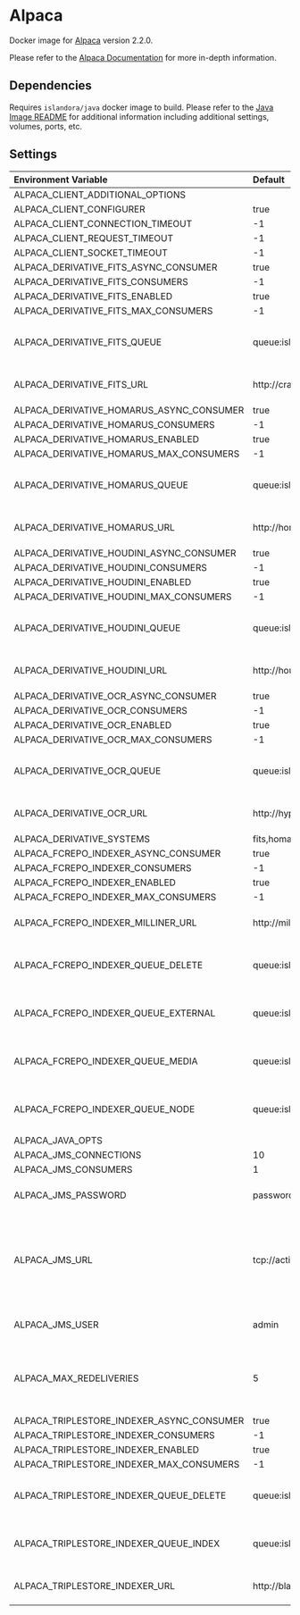 # Alpaca

Docker image for [Alpaca] version 2.2.0.

Please refer to the [Alpaca Documentation] for more in-depth information.

## Dependencies

Requires `islandora/java` docker image to build. Please refer to the
[Java Image README](../java/README.md) for additional information including
additional settings, volumes, ports, etc.

## Settings

| Environment Variable                      | Default                                                   | Description                                                             |
| :---------------------------------------- | :-------------------------------------------------------- | :---------------------------------------------------------------------- |
| ALPACA_CLIENT_ADDITIONAL_OPTIONS          |                                                           |                                                                         |
| ALPACA_CLIENT_CONFIGURER                  | true                                                      |                                                                         |
| ALPACA_CLIENT_CONNECTION_TIMEOUT          | -1                                                        |                                                                         |
| ALPACA_CLIENT_REQUEST_TIMEOUT             | -1                                                        |                                                                         |
| ALPACA_CLIENT_SOCKET_TIMEOUT              | -1                                                        |                                                                         |
| ALPACA_DERIVATIVE_FITS_ASYNC_CONSUMER     | true                                                      |                                                                         |
| ALPACA_DERIVATIVE_FITS_CONSUMERS          | -1                                                        |                                                                         |
| ALPACA_DERIVATIVE_FITS_ENABLED            | true                                                      |                                                                         |
| ALPACA_DERIVATIVE_FITS_MAX_CONSUMERS      | -1                                                        |                                                                         |
| ALPACA_DERIVATIVE_FITS_QUEUE              | queue:islandora-connector-fits                            | ActiveMQ Queue to consume from                                          |
| ALPACA_DERIVATIVE_FITS_URL                | http://crayfits:8000                                      | Url of micro-service                                                    |
| ALPACA_DERIVATIVE_HOMARUS_ASYNC_CONSUMER  | true                                                      |                                                                         |
| ALPACA_DERIVATIVE_HOMARUS_CONSUMERS       | -1                                                        |                                                                         |
| ALPACA_DERIVATIVE_HOMARUS_ENABLED         | true                                                      |                                                                         |
| ALPACA_DERIVATIVE_HOMARUS_MAX_CONSUMERS   | -1                                                        |                                                                         |
| ALPACA_DERIVATIVE_HOMARUS_QUEUE           | queue:islandora-connector-homarus                         | ActiveMQ Queue to consume from                                          |
| ALPACA_DERIVATIVE_HOMARUS_URL             | http://homarus:8000/convert                               | Url of micro-service                                                    |
| ALPACA_DERIVATIVE_HOUDINI_ASYNC_CONSUMER  | true                                                      |                                                                         |
| ALPACA_DERIVATIVE_HOUDINI_CONSUMERS       | -1                                                        |                                                                         |
| ALPACA_DERIVATIVE_HOUDINI_ENABLED         | true                                                      |                                                                         |
| ALPACA_DERIVATIVE_HOUDINI_MAX_CONSUMERS   | -1                                                        |                                                                         |
| ALPACA_DERIVATIVE_HOUDINI_QUEUE           | queue:islandora-connector-houdini                         | ActiveMQ Queue to consume from                                          |
| ALPACA_DERIVATIVE_HOUDINI_URL             | http://houdini:8000/convert                               | Url of micro-service                                                    |
| ALPACA_DERIVATIVE_OCR_ASYNC_CONSUMER      | true                                                      |                                                                         |
| ALPACA_DERIVATIVE_OCR_CONSUMERS           | -1                                                        |                                                                         |
| ALPACA_DERIVATIVE_OCR_ENABLED             | true                                                      |                                                                         |
| ALPACA_DERIVATIVE_OCR_MAX_CONSUMERS       | -1                                                        |                                                                         |
| ALPACA_DERIVATIVE_OCR_QUEUE               | queue:islandora-connector-ocr                             | ActiveMQ Queue to consume from                                          |
| ALPACA_DERIVATIVE_OCR_URL                 | http://hypercube:8000                                     | Url of micro-service                                                    |
| ALPACA_DERIVATIVE_SYSTEMS                 | fits,homarus,houdini,ocr                                  |                                                                         |
| ALPACA_FCREPO_INDEXER_ASYNC_CONSUMER      | true                                                      |                                                                         |
| ALPACA_FCREPO_INDEXER_CONSUMERS           | -1                                                        |                                                                         |
| ALPACA_FCREPO_INDEXER_ENABLED             | true                                                      |                                                                         |
| ALPACA_FCREPO_INDEXER_MAX_CONSUMERS       | -1                                                        |                                                                         |
| ALPACA_FCREPO_INDEXER_MILLINER_URL        | http://milliner:8000                                      | Url of micro-service                                                    |
| ALPACA_FCREPO_INDEXER_QUEUE_DELETE        | queue:islandora-indexing-fcrepo-delete                    | ActiveMQ Queue to consume from                                          |
| ALPACA_FCREPO_INDEXER_QUEUE_EXTERNAL      | queue:islandora-indexing-fcrepo-file-external             | ActiveMQ Queue to consume from                                          |
| ALPACA_FCREPO_INDEXER_QUEUE_MEDIA         | queue:islandora-indexing-fcrepo-media                     | ActiveMQ Queue to consume from                                          |
| ALPACA_FCREPO_INDEXER_QUEUE_NODE          | queue:islandora-indexing-fcrepo-content                   | ActiveMQ Queue to consume from                                          |
| ALPACA_JAVA_OPTS                          |                                                           |                                                                         |
| ALPACA_JMS_CONNECTIONS                    | 10                                                        |                                                                         |
| ALPACA_JMS_CONSUMERS                      | 1                                                         |                                                                         |
| ALPACA_JMS_PASSWORD                       | password                                                  | Password to authenticate with                                           |
| ALPACA_JMS_URL                            | tcp://activemq:61616                                      | The url for connecting to the ActiveMQ broker, shared by all components |
| ALPACA_JMS_USER                           | admin                                                     | User to authenticate as                                                 |
| ALPACA_MAX_REDELIVERIES                   | 5                                                         | Number of attempts to redeliver if an exception occurs                  |
| ALPACA_TRIPLESTORE_INDEXER_ASYNC_CONSUMER | true                                                      |                                                                         |
| ALPACA_TRIPLESTORE_INDEXER_CONSUMERS      | -1                                                        |                                                                         |
| ALPACA_TRIPLESTORE_INDEXER_ENABLED        | true                                                      |                                                                         |
| ALPACA_TRIPLESTORE_INDEXER_MAX_CONSUMERS  | -1                                                        |                                                                         |
| ALPACA_TRIPLESTORE_INDEXER_QUEUE_DELETE   | queue:islandora-indexing-triplestore-delete               | ActiveMQ Queue to consume from                                          |
| ALPACA_TRIPLESTORE_INDEXER_QUEUE_INDEX    | queue:islandora-indexing-triplestore-index                | ActiveMQ Queue to consume from                                          |
| ALPACA_TRIPLESTORE_INDEXER_URL            | http://blazegraph:8080/bigdata/namespace/islandora/sparql | Url of micro-service                                                    |

[Alpaca Documentation]: https://islandora.github.io/documentation/
[Alpaca]: https://github.com/Islandora/Alpaca
